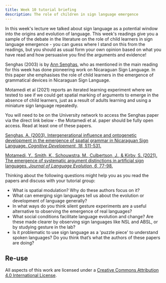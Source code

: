 ```yaml
---
title: Week 10 tutorial briefing
description: The role of children in sign language emergence 
---
```


In this week's lecture we talked about sign language as a potential window into the origins and evolution of language. This week's readings give you a sample of the debate in the literature on the role of child learners in sign language emergence - you can guess where I stand on this from the readings, but you should as usual form your own opinion based on what you have read and how persuasive you find the arguments and evidence!

Senghas (2003) is by [Ann Senghas](https://barnard.edu/profiles/ann-senghas), who as mentioned in the main reading for this week has done pioneering work on Nicaraguan Sign Language. In this paper she emphasises the role of child learners in the emergence of grammatical devices in Nicaraguan Sign Language.

Motamedi et al (2021) reports an iterated learning experiment where we tested to see if we could get spatial marking of arguments to emerge in the absence of child learners, just as a result of adults learning and using a miniature sign language repeatedly.

You will need to be on the University network to access the Senghas paper via the direct link below - the Motamedi et al. paper should be fully open access. Read at least one of these papers.

[Senghas, A. (2003). Intergenerational influence and ontogenetic development in the emergence of spatial grammar in Nicaraguan Sign Language. <i>Cognitive Development, 18,</i> 511-531.](https://doi.org/10.1016/j.cogdev.2003.09.006) 

[Motamedi, Y., Smith, K., Schouwstra, M., Culbertson, J., & Kirby, S. (2021). The emergence of systematic argument distinctions in artificial sign languages. <i>Journal of Language Evolution, 6,</i> 77-98.](https://doi.org/10.1093/jole/lzab002)

Thinking about the following questions might help you as you read the papers and discuss with your tutorial group:
- What is spatial modulation? Why do these authors focus on it?
- What can emerging sign languages tell us about the evolution or development of language generally?
- In what ways do you think silent gesture experiments are a useful alternative to observing the emergence of real languages?
- What social conditions facilitate language evolution and change? Are these made clearer by observing sign languages like NSL and ABSL, or by studying gesture in the lab?
- Is it problematic to use sign language as a 'puzzle piece' to understand spoken languages? Do you think that’s what the authors of these papers are doing?


## Re-use

All aspects of this work are licensed under a [Creative Commons Attribution 4.0 International License](http://creativecommons.org/licenses/by/4.0/).
